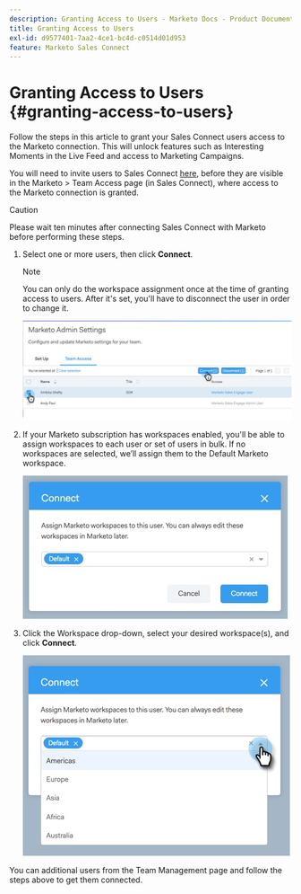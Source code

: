 ```yaml
---
description: Granting Access to Users - Marketo Docs - Product Documentation
title: Granting Access to Users
exl-id: d9577401-7aa2-4ce1-bc4d-c0514d01d953
feature: Marketo Sales Connect
---
```

# Granting Access to Users {#granting-access-to-users}

Follow the steps in this article to grant your Sales Connect users access to the Marketo connection. This will unlock features such as Interesting Moments in the Live Feed and access to Marketing Campaigns.

You will need to invite users to Sales Connect [here](/help/marketo/product-docs/marketo-sales-connect/admin/invite-users.md), before they are visible in the Marketo > Team Access page (in Sales Connect), where access to the Marketo connection is granted.

>[!CAUTION]
>
>Please wait ten minutes after connecting Sales Connect with Marketo before performing these steps.

1. Select one or more users, then click **Connect**.

   >[!NOTE]
   >
   >You can only do the workspace assignment once at the time of granting access to users. After it's set, you'll have to disconnect the user in order to change it.

   ![](assets/granting-access-to-users-1.png)

1. If your Marketo subscription has workspaces enabled, you'll be able to assign workspaces to each user or set of users in bulk. If no workspaces are selected, we’ll assign them to the Default Marketo workspace.

   ![](assets/granting-access-to-users-2.jpg)

1. Click the Workspace drop-down, select your desired workspace(s), and click **Connect**.

   ![](assets/granting-access-to-users-3.png)

You can additional users from the Team Management page and follow the steps above to get them connected.
